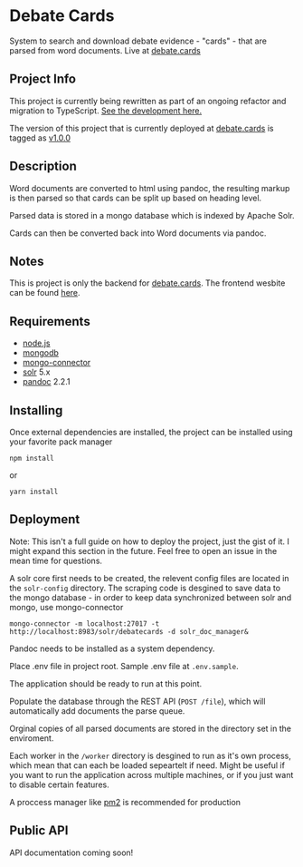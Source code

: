 # Debate Cards

System to search and download debate evidence - "cards" - that are parsed from word documents. Live at [debate.cards](http://debate.cards)

## Project Info
This project is currently being rewritten as part of an ongoing refactor and migration to TypeScript. [See the development here.](https://github.com/arvind-balaji/debate-cards/tree/v3)

The version of this project that is currently deployed at [debate.cards](http://debate.cards) is tagged as [v1.0.0](https://github.com/arvind-balaji/debate-cards/tree/v1.0.0)


## Description
Word documents are converted to html using pandoc, the resulting markup is then parsed so that cards can be split up based on heading level.

Parsed data is stored in a mongo database which is indexed by Apache Solr.

Cards can then be converted back into Word documents via pandoc.

## Notes 
This is project is only the backend for [debate.cards](http://debate.cards). The frontend wesbite can be found [here](https://github.com/arvind-balaji/CardDB).

<!-- If you're just trying to see how this works, `util/scrape.js` is probably what you're intrested in. The script converts word documents to html using pandoc, the resulting markup is then parsed so that cards can be split up based on heading level. The processed card is then stored along with relavant meta data. -->

## Requirements

* [node.js](http://nodejs.org) 
* [mongodb](http://mongodb.org)
* [mongo-connector](https://github.com/mongodb-labs/mongo-connector)
* [solr](http://lucene.apache.org/solr/) 5.x
* [pandoc](https://pandoc.org) 2.2.1


## Installing

Once external dependencies are installed, the project can be installed using your favorite pack manager

```
npm install 
```
or
```
yarn install
```

## Deployment

Note: This isn't a full guide on how to deploy the project, just the gist of it. I might expand this section in the future. Feel free to open an issue in the mean time for questions.

A solr core first needs to be created, the relevent config files are located in the `solr-config` directory.
The scraping code is desgined to save data to the mongo database - in order to keep data synchronized between solr and mongo, use mongo-connector 
```
mongo-connector -m localhost:27017 -t http://localhost:8983/solr/debatecards -d solr_doc_manager&
```

Pandoc needs to be installed as a system dependency.

Place .env file in project root. Sample .env file at `.env.sample`.

The application should be ready to run at this point.

Populate the database through the REST API (`POST /file`), which will automatically add documents the parse queue.

Orginal copies of all parsed documents are stored in the directory set in the enviroment.

Each worker in the `/worker` directory is desgined to run as it's own process, which mean that can each be loaded sepeartelt if need. Might be useful if you want to run the application across multiple machines, or if you just want to disable certain features.

A proccess manager like [pm2](http://pm2.keymetrics.io) is recommended for production

## Public API
API documentation coming soon!
